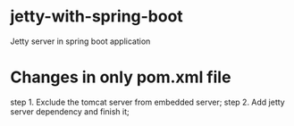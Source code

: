 # jetty-with-spring-boot
Jetty server in spring boot application

# Changes in only pom.xml file
  step 1. Exclude the tomcat server from embedded server;
  step 2. Add jetty server dependency and finish it;
